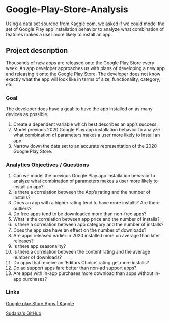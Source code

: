 # Google-Play-Store-Analysis
Using a data set sourced from Kaggle.com, we asked if we could model the set of Google Play app installation behavior to analyze what combination of features makes a user more likely to install an app.

## Project description

Thousands of new apps are released onto the Google Play Store every week. An app developer approaches us with plans of developing a new app and releasing it onto the Google Play Store. The developer does not know exactly what the app will look like in terms of size, functionality, category, etc. 


### Goal
The developer does have a goal: to have the app installed on as many devices as possible. 
1. Create a dependent variable which best describes an app’s success.
1. Model previous 2020 Google Play app installation behavior to analyze what combination of parameters makes a user more likely to install an app.
1. Narrow down the data set to an accurate representation of the 2020 Google Play Store. 

### Analytics Objectives / Questions
1. Can we model the previous Google Play app installation behavior to analyze what combination of parameters makes a user more likely to install an app?
1. Is there a correlation between the App’s rating and the number of installs?
1. Does an app with a higher rating tend to have more installs? Are there outliers?
1. Do free apps tend to be downloaded more than non-free apps?
1. What is the correlation between app price and the number of installs?
1. Is there a correlation between app category and the number of installs?
1. Does the app size have an effect on the number of downloads?
1. Are apps released earlier in 2020 installed more on average than later releases?
1. Is there app seasonality?
1. Is there a correlation between the content rating and the average number of downloads?
1. Do apps that receive an ‘Editors Choice’ rating get more installs?
1. Do ad support apps fare better than non-ad support apps?
1. Are apps with in-app purchases more download than apps without in-app purchases?

### Links
[Google play Store Apps | Kaggle](https://www.kaggle.com/gauthamp10/google-playstore-apps)

[Sudana's GitHub](https://github.com/IceJ14)
